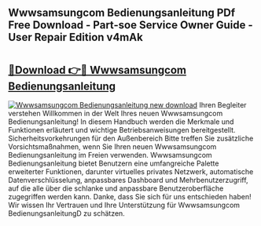 ## Wwwsamsungcom Bedienungsanleitung PDf Free Download - Part-soe Service Owner Guide - User Repair Edition v4mAk

# <h2><a href="http://df38l0y.blite.top/?on=Wwwsamsungcom+Bedienungsanleitung">🔗Download 👉🔴 Wwwsamsungcom Bedienungsanleitung</a></h2>

[![Wwwsamsungcom Bedienungsanleitung new download](https://i.imgur.com/lujVjoI.png)](http://df38l0y.blite.top/?on=Wwwsamsungcom+Bedienungsanleitung)
Ihren Begleiter verstehen Willkommen in der Welt Ihres neuen Wwwsamsungcom Bedienungsanleitung! In diesem Handbuch werden die Merkmale und Funktionen erläutert und wichtige Betriebsanweisungen bereitgestellt. Sicherheitsvorkehrungen für den Außenbereich Bitte treffen Sie zusätzliche Vorsichtsmaßnahmen, wenn Sie Ihren neuen Wwwsamsungcom Bedienungsanleitung im Freien verwenden. Wwwsamsungcom Bedienungsanleitung bietet Benutzern eine umfangreiche Palette erweiterter Funktionen, darunter virtuelles privates Netzwerk, automatische Datenverschlüsselung, anpassbares Dashboard und Mehrbenutzerzugriff, auf die alle über die schlanke und anpassbare Benutzeroberfläche zugegriffen werden kann. Danke, dass Sie sich für uns entschieden haben! Wir wissen Ihr Vertrauen und Ihre Unterstützung für Wwwsamsungcom BedienungsanleitungD zu schätzen.
